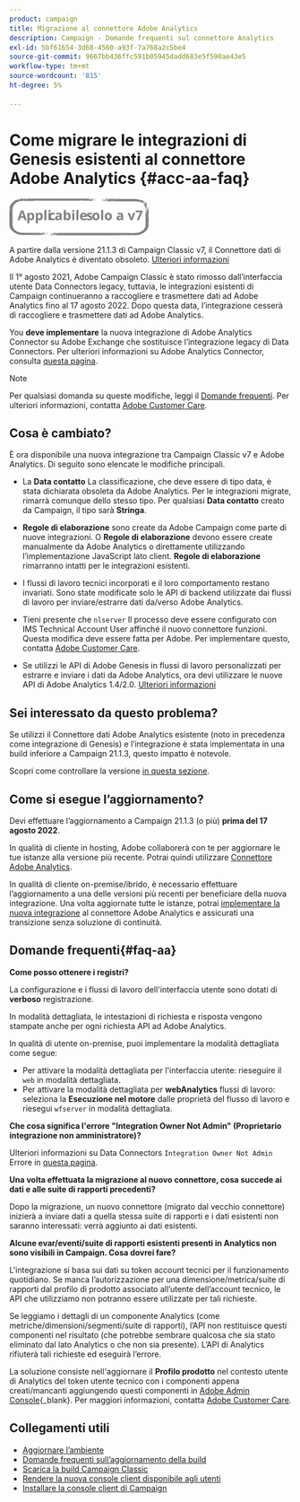 ```yaml
---
product: campaign
title: Migrazione al connettore Adobe Analytics
description: Campaign - Domande frequenti sul connettore Analytics
exl-id: 5bf61654-3d68-4560-a93f-7a768a2c5be4
source-git-commit: 9667bb436ffc591b05945dadd683e5f590ae43e5
workflow-type: tm+mt
source-wordcount: '815'
ht-degree: 5%

---
```


# Come migrare le integrazioni di Genesis esistenti al connettore Adobe Analytics {#acc-aa-faq}

![](../../assets/v7-only.svg)

A partire dalla versione 21.1.3 di Campaign Classic v7, il Connettore dati di Adobe Analytics è diventato obsoleto. [Ulteriori informazioni](https://experienceleague.adobe.com/docs/analytics/import/dataconnectors/data-connectors-eol.html)

Il 1° agosto 2021, Adobe Campaign Classic è stato rimosso dall’interfaccia utente Data Connectors legacy, tuttavia, le integrazioni esistenti di Campaign continueranno a raccogliere e trasmettere dati ad Adobe Analytics fino al 17 agosto 2022. Dopo questa data, l’integrazione cesserà di raccogliere e trasmettere dati ad Adobe Analytics.

You **deve implementare** la nuova integrazione di Adobe Analytics Connector su Adobe Exchange che sostituisce l’integrazione legacy di Data Connectors. Per ulteriori informazioni su Adobe Analytics Connector, consulta [questa pagina](../../platform/using/adobe-analytics-connector.md).

>[!NOTE]
>
>Per qualsiasi domanda su queste modifiche, leggi il [Domande frequenti](#faq-aa). Per ulteriori informazioni, contatta [Adobe Customer Care](https://helpx.adobe.com/it/enterprise/admin-guide.html/enterprise/using/support-for-experience-cloud.ug.html).

## Cosa è cambiato?

È ora disponibile una nuova integrazione tra Campaign Classic v7 e Adobe Analytics. Di seguito sono elencate le modifiche principali.

* La **Data contatto** La classificazione, che deve essere di tipo data, è stata dichiarata obsoleta da Adobe Analytics. Per le integrazioni migrate, rimarrà comunque dello stesso tipo. Per qualsiasi **Data contatto** creato da Campaign, il tipo sarà **Stringa**.

* **Regole di elaborazione** sono create da Adobe Campaign come parte di nuove integrazioni. O **Regole di elaborazione** devono essere create manualmente da Adobe Analytics o direttamente utilizzando l’implementazione JavaScript lato client. **Regole di elaborazione** rimarranno intatti per le integrazioni esistenti.

* I flussi di lavoro tecnici incorporati e il loro comportamento restano invariati. Sono state modificate solo le API di backend utilizzate dai flussi di lavoro per inviare/estrarre dati da/verso Adobe Analytics.

* Tieni presente che `nlserver` Il processo deve essere configurato con IMS Technical Account User affinché il nuovo connettore funzioni. Questa modifica deve essere fatta per Adobe. Per implementare questo, contatta [Adobe Customer Care](https://helpx.adobe.com/enterprise/admin-guide.html/enterprise/using/support-for-experience-cloud.ug.html).

* Se utilizzi le API di Adobe Genesis in flussi di lavoro personalizzati per estrarre e inviare i dati da Adobe Analytics, ora devi utilizzare le nuove API di Adobe Analytics 1.4/2.0. [Ulteriori informazioni](https://adobeexchangeec.zendesk.com/hc/en-us/articles/360047148832-Replacements-for-Data-Connector-API-calls)

## Sei interessato da questo problema?

Se utilizzi il Connettore dati Adobe Analytics esistente (noto in precedenza come integrazione di Genesis) e l’integrazione è stata implementata in una build inferiore a Campaign 21.1.3, questo impatto è notevole.

Scopri come controllare la versione [in questa sezione](../../platform/using/launching-adobe-campaign.md#getting-your-campaign-version).

## Come si esegue l’aggiornamento?

Devi effettuare l’aggiornamento a Campaign 21.1.3 (o più) **prima del 17 agosto 2022**.

In qualità di cliente in hosting, Adobe collaborerà con te per aggiornare le tue istanze alla versione più recente. Potrai quindi utilizzare [Connettore Adobe Analytics](../../platform/using/adobe-analytics-connector.md).

In qualità di cliente on-premise/ibrido, è necessario effettuare l’aggiornamento a una delle versioni più recenti per beneficiare della nuova integrazione.
Una volta aggiornate tutte le istanze, potrai [implementare la nuova integrazione](../../platform/using/adobe-analytics-provisioning.md) al connettore Adobe Analytics e assicurati una transizione senza soluzione di continuità.

## Domande frequenti{#faq-aa}

**Come posso ottenere i registri?**

La configurazione e i flussi di lavoro dell&#39;interfaccia utente sono dotati di **verboso** registrazione.

In modalità dettagliata, le intestazioni di richiesta e risposta vengono stampate anche per ogni richiesta API ad Adobe Analytics.

In qualità di utente on-premise, puoi implementare la modalità dettagliata come segue:

* Per attivare la modalità dettagliata per l&#39;interfaccia utente: rieseguire il `web` in modalità dettagliata.
* Per attivare la modalità dettagliata per **webAnalytics** flussi di lavoro: seleziona la **Esecuzione nel motore** dalle proprietà del flusso di lavoro e riesegui `wfserver` in modalità dettagliata.

**Che cosa significa l&#39;errore &quot;Integration Owner Not Admin&quot; (Proprietario integrazione non amministratore)?**

Ulteriori informazioni su Data Connectors `Integration Owner Not Admin` Errore in [questa pagina](https://adobeexchangeec.zendesk.com/hc/en-us/articles/360035167932-Adobe-Analytics-Data-Connectors-Integration-Owner-Not-Admin-Error).

**Una volta effettuata la migrazione al nuovo connettore, cosa succede ai dati e alle suite di rapporti precedenti?**

Dopo la migrazione, un nuovo connettore (migrato dal vecchio connettore) inizierà a inviare dati a quella stessa suite di rapporti e i dati esistenti non saranno interessati: verrà aggiunto ai dati esistenti.

**Alcune evar/eventi/suite di rapporti esistenti presenti in Analytics non sono visibili in Campaign. Cosa dovrei fare?**

L&#39;integrazione si basa sui dati su token account tecnici per il funzionamento quotidiano. Se manca l’autorizzazione per una dimensione/metrica/suite di rapporti dal profilo di prodotto associato all’utente dell’account tecnico, le API che utilizziamo non potranno essere utilizzate per tali richieste.

Se leggiamo i dettagli di un componente Analytics (come metriche/dimensioni/segmenti/suite di rapporti), l’API non restituisce questi componenti nel risultato (che potrebbe sembrare qualcosa che sia stato eliminato dal lato Analytics o che non sia presente). L’API di Analytics rifiuterà tali richieste ed eseguirà l’errore.

La soluzione consiste nell&#39;aggiornare il **Profilo prodotto** nel contesto utente di Analytics del token utente tecnico con i componenti appena creati/mancanti aggiungendo questi componenti in [Adobe Admin Console](https://adminconsole.adobe.com/){_blank}. Per maggiori informazioni, contatta [Adobe Customer Care](https://helpx.adobe.com/enterprise/admin-guide.html/enterprise/using/support-for-experience-cloud.ug.html).

## Collegamenti utili

* [Aggiornare l’ambiente](../../production/using/build-upgrade.md)
* [Domande frequenti sull’aggiornamento della build](../../platform/using/faq-build-upgrade.md)
* [Scarica la build Campaign Classic](https://experience.adobe.com/#/downloads/content/software-distribution/it/campaign.html)
* [Rendere la nuova console client disponibile agli utenti](../../installation/using/client-console-availability-for-windows.md)
* [Installare la console client di Campaign](../../installation/using/installing-the-client-console.md)
